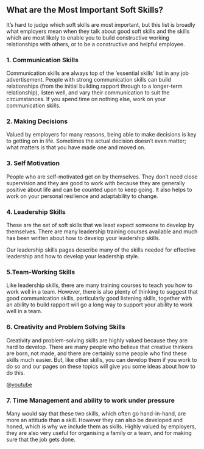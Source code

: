 ## What are the Most Important Soft Skills?

 
It’s hard to judge which soft skills are most important, but this list is broadly what employers mean when they talk about good soft skills and the skills which are most likely to enable you to build constructive working relationships with others, or to be a constructive and helpful employee.

### 1. Communication Skills

Communication skills are always top of the ‘essential skills’ list in any job advertisement. People with strong communication skills can build relationships (from the initial building rapport through to a longer-term relationship), listen well, and vary their communication to suit the circumstances.
If you spend time on nothing else, work on your communication skills.

### 2. Making Decisions

Valued by employers for many reasons, being able to make decisions is key to getting on in life. Sometimes the actual decision doesn’t even matter; what matters is that you have made one and moved on.
### 3. Self Motivation

People who are self-motivated get on by themselves. They don’t need close supervision and they are good to work with because they are generally positive about life and can be counted upon to keep going. It also helps to work on your personal resilience and adaptability to change.
### 4. Leadership Skills

These are the set of soft skills that we least expect someone to develop by themselves. There are many leadership training courses available and much has been written about how to develop your leadership skills.

Our leadership skills pages describe many of the skills needed for effective leadership and how to develop your leadership style.
### 5.Team-Working Skills

Like leadership skills, there are many training courses to teach you how to work well in a team. However, there is also plenty of thinking to suggest that good communication skills, particularly good listening skills, together with an ability to build rapport will go a long way to support your ability to work well in a team.
### 6. Creativity and Problem Solving Skills

Creativity and problem-solving skills are highly valued because they are hard to develop. There are many people who believe that creative thinkers are born, not made, and there are certainly some people who find these skills much easier. But, like other skills, you can develop them if you work to do so and our pages on these topics will give you some ideas about how to do this.

@[youtube](eZqKqI8AvnA)

### 7. Time Management and ability to work under pressure

Many would say that these two skills, which often go hand-in-hand, are more an attitude than a skill. However they can also be developed and honed, which is why we include them as skills. Highly valued by employers, they are also very useful for organising a family or a team, and for making sure that the job gets done.

